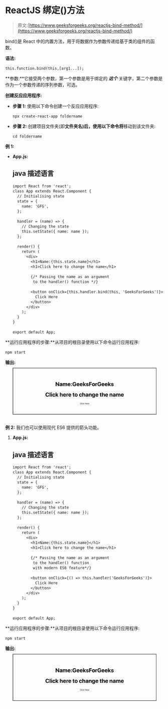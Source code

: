 # ReactJS 绑定()方法

> 原文:[https://www.geeksforgeeks.org/reactjs-bind-method/](https://www.geeksforgeeks.org/reactjs-bind-method/)

bind()是 React 中的内置方法，用于将数据作为参数传递给基于类的组件的函数。

**语法:**

```
this.function.bind(this,[arg1...]);
```

**参数:**它接受两个参数，第一个参数是用于绑定的 ***这个*** 关键字，第二个参数是作为一个参数传递的序列参数，可选。

**创建反应应用程序:**

*   **步骤 1:** 使用以下命令创建一个反应应用程序:

    ```
    npx create-react-app foldername
    ```

*   **步骤 2:** 创建项目文件夹(即**文件夹名)后，使用以下命令将**移动到该文件夹:

    ```
    cd foldername
    ```

**例 1:**

*   **App.js:**

    ## java 描述语言

    ```
    import React from 'react';
    class App extends React.Component {
      // Initialising state
      state = {
        name: 'GFG',
      };

      handler = (name) => {
        // Changing the state
        this.setState({ name: name });
      };

      render() {
        return (
          <div>
            <h1>Name:{this.state.name}</h1>
            <h1>Click here to change the name</h1>

            {/* Passing the name as an argument 
             to the handler() function */}

            <button onClick={this.handler.bind(this, 'GeeksForGeeks')}>
              Click Here
            </button>
          </div>
        );
      }
    }

    export default App;
    ```

**运行应用程序的步骤:**从项目的根目录使用以下命令运行应用程序:

```
npm start
```

**输出:**
![](img/734fa5dddcc13877a9987df772f45c1c.png)

**例 2:** 我们也可以使用现代 ES6 提供的箭头功能。

1.  **App.js:**

    ## java 描述语言

    ```
    import React from 'react';
    class App extends React.Component {
      // Initialising state
      state = {
        name: 'GFG',
      };

      handler = (name) => {
        // Changing the state
        this.setState({ name: name });
      };

      render() {
        return (
          <div>
            <h1>Name:{this.state.name}</h1>
            <h1>Click here to change the name</h1>

            {/* Passing the name as an argument 
             to the handler() function 
             with modern ES6 feature*/}

            <button onClick={() => this.handler('GeeksForGeeks')}>
              Click Here
            </button>
          </div>
        );
      }
    }

    export default App;
    ```

**运行应用程序的步骤:**从项目的根目录使用以下命令运行应用程序:

```
npm start
```

**输出:**
![](img/734fa5dddcc13877a9987df772f45c1c.png)